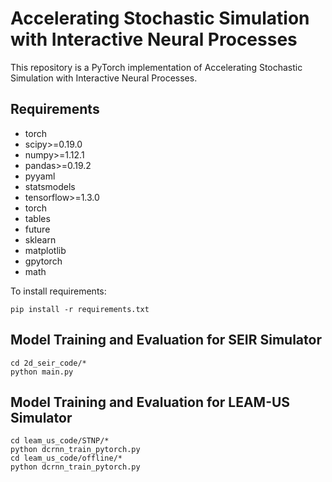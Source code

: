 # Accelerating Stochastic Simulation with Interactive Neural Processes

This repository is a PyTorch implementation of Accelerating Stochastic Simulation with Interactive Neural Processes.

## Requirements
* torch
* scipy>=0.19.0
* numpy>=1.12.1
* pandas>=0.19.2
* pyyaml
* statsmodels
* tensorflow>=1.3.0
* torch
* tables
* future
* sklearn
* matplotlib
* gpytorch
* math

To install requirements:
```
pip install -r requirements.txt
```
## Model Training and Evaluation for SEIR Simulator
```
cd 2d_seir_code/*
python main.py
```

## Model Training and Evaluation for LEAM-US Simulator
```
cd leam_us_code/STNP/*
python dcrnn_train_pytorch.py
cd leam_us_code/offline/*
python dcrnn_train_pytorch.py
```
